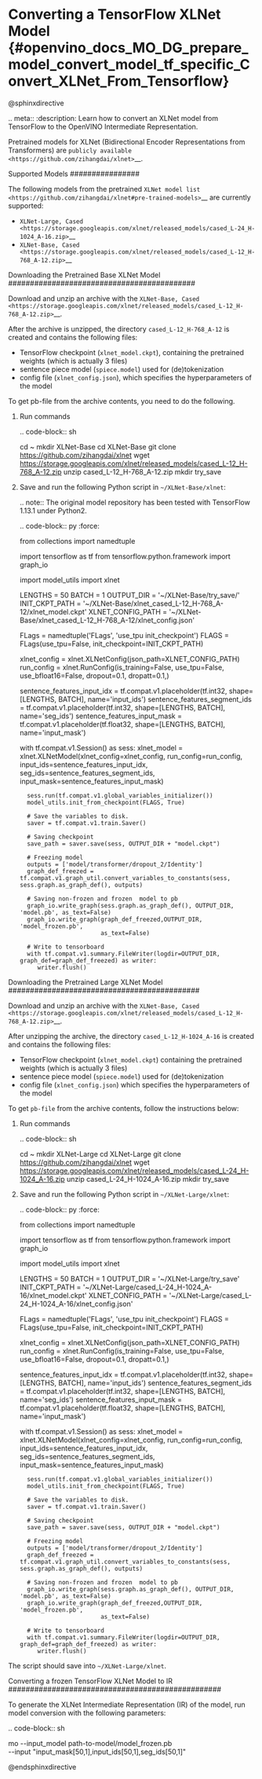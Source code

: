 # Converting a TensorFlow XLNet Model {#openvino_docs_MO_DG_prepare_model_convert_model_tf_specific_Convert_XLNet_From_Tensorflow}

@sphinxdirective

.. meta::
   :description: Learn how to convert an XLNet model from 
                 TensorFlow to the OpenVINO Intermediate Representation.


Pretrained models for XLNet (Bidirectional Encoder Representations from Transformers) are
`publicly available <https://github.com/zihangdai/xlnet>`__.

Supported Models
################

The following models from the pretrained `XLNet model list <https://github.com/zihangdai/xlnet#pre-trained-models>`__ are currently supported:

* `XLNet-Large, Cased <https://storage.googleapis.com/xlnet/released_models/cased_L-24_H-1024_A-16.zip>`__
* `XLNet-Base, Cased <https://storage.googleapis.com/xlnet/released_models/cased_L-12_H-768_A-12.zip>`__

Downloading the Pretrained Base XLNet Model
###########################################

Download and unzip an archive with the `XLNet-Base, Cased <https://storage.googleapis.com/xlnet/released_models/cased_L-12_H-768_A-12.zip>`__.

After the archive is unzipped, the directory ``cased_L-12_H-768_A-12`` is created and contains the following files:

* TensorFlow checkpoint (``xlnet_model.ckpt``), containing the pretrained weights (which is actually 3 files)
* sentence piece model (``spiece.model``) used for (de)tokenization
* config file (``xlnet_config.json``), which specifies the hyperparameters of the model

To get pb-file from the archive contents, you need to do the following.

1. Run commands

   .. code-block:: sh
   
      cd ~
      mkdir XLNet-Base
      cd XLNet-Base
      git clone https://github.com/zihangdai/xlnet
      wget https://storage.googleapis.com/xlnet/released_models/cased_L-12_H-768_A-12.zip
      unzip cased_L-12_H-768_A-12.zip
      mkdir try_save
   

2. Save and run the following Python script in `~/XLNet-Base/xlnet`:

   .. note:: The original model repository has been tested with TensorFlow 1.13.1 under Python2.

   .. code-block:: py
      :force:

      from collections import namedtuple
      
      import tensorflow as tf
      from tensorflow.python.framework import graph_io
      
      import model_utils
      import xlnet

      LENGTHS = 50
      BATCH = 1
      OUTPUT_DIR = '~/XLNet-Base/try_save/'
      INIT_CKPT_PATH = '~/XLNet-Base/xlnet_cased_L-12_H-768_A-12/xlnet_model.ckpt'
      XLNET_CONFIG_PATH = '~/XLNet-Base/xlnet_cased_L-12_H-768_A-12/xlnet_config.json'
      
      FLags = namedtuple('FLags', 'use_tpu init_checkpoint')
      FLAGS = FLags(use_tpu=False, init_checkpoint=INIT_CKPT_PATH)
      
      xlnet_config = xlnet.XLNetConfig(json_path=XLNET_CONFIG_PATH)
      run_config = xlnet.RunConfig(is_training=False, use_tpu=False, use_bfloat16=False, dropout=0.1, dropatt=0.1,)
      
      
      sentence_features_input_idx = tf.compat.v1.placeholder(tf.int32, shape=[LENGTHS, BATCH], name='input_ids')
      sentence_features_segment_ids = tf.compat.v1.placeholder(tf.int32, shape=[LENGTHS, BATCH], name='seg_ids')
      sentence_features_input_mask = tf.compat.v1.placeholder(tf.float32, shape=[LENGTHS, BATCH], name='input_mask')
      
      with tf.compat.v1.Session() as sess:
         xlnet_model = xlnet.XLNetModel(xlnet_config=xlnet_config, run_config=run_config,
                                       input_ids=sentence_features_input_idx,
                                       seg_ids=sentence_features_segment_ids,
                                       input_mask=sentence_features_input_mask)
      
         sess.run(tf.compat.v1.global_variables_initializer())
         model_utils.init_from_checkpoint(FLAGS, True)
      
         # Save the variables to disk.
         saver = tf.compat.v1.train.Saver()
      
         # Saving checkpoint
         save_path = saver.save(sess, OUTPUT_DIR + "model.ckpt")
      
         # Freezing model
         outputs = ['model/transformer/dropout_2/Identity']
         graph_def_freezed = tf.compat.v1.graph_util.convert_variables_to_constants(sess, sess.graph.as_graph_def(), outputs)
      
         # Saving non-frozen and frozen  model to pb
         graph_io.write_graph(sess.graph.as_graph_def(), OUTPUT_DIR, 'model.pb', as_text=False)
         graph_io.write_graph(graph_def_freezed,OUTPUT_DIR, 'model_frozen.pb',
                              as_text=False)
      
         # Write to tensorboard
         with tf.compat.v1.summary.FileWriter(logdir=OUTPUT_DIR, graph_def=graph_def_freezed) as writer:
            writer.flush()
 
Downloading the Pretrained Large XLNet Model
############################################

Download and unzip an archive with the `XLNet-Base, Cased <https://storage.googleapis.com/xlnet/released_models/cased_L-12_H-768_A-12.zip>`__.

After unzipping the archive, the directory ``cased_L-12_H-1024_A-16`` is created and contains the following files:

* TensorFlow checkpoint (``xlnet_model.ckpt``) containing the pretrained weights (which is actually 3 files)
* sentence piece model (``spiece.model``) used for (de)tokenization
* config file (``xlnet_config.json``) which specifies the hyperparameters of the model

To get ``pb-file`` from the archive contents, follow the instructions below:

1. Run commands

   .. code-block:: sh

      cd ~
      mkdir XLNet-Large
      cd XLNet-Large
      git clone https://github.com/zihangdai/xlnet
      wget https://storage.googleapis.com/xlnet/released_models/cased_L-24_H-1024_A-16.zip
      unzip cased_L-24_H-1024_A-16.zip
      mkdir try_save
   

2. Save and run the following Python script in ``~/XLNet-Large/xlnet``:

   .. code-block:: py
      :force:

      from collections import namedtuple
      
      import tensorflow as tf
      from tensorflow.python.framework import graph_io
      
      import model_utils
      import xlnet
      
      LENGTHS = 50
      BATCH = 1
      OUTPUT_DIR = '~/XLNet-Large/try_save'
      INIT_CKPT_PATH = '~/XLNet-Large/cased_L-24_H-1024_A-16/xlnet_model.ckpt'
      XLNET_CONFIG_PATH = '~/XLNet-Large/cased_L-24_H-1024_A-16/xlnet_config.json'
      
      FLags = namedtuple('FLags', 'use_tpu init_checkpoint')
      FLAGS = FLags(use_tpu=False, init_checkpoint=INIT_CKPT_PATH)
      
      xlnet_config = xlnet.XLNetConfig(json_path=XLNET_CONFIG_PATH)
      run_config = xlnet.RunConfig(is_training=False, use_tpu=False, use_bfloat16=False, dropout=0.1, dropatt=0.1,)
      
      
      sentence_features_input_idx = tf.compat.v1.placeholder(tf.int32, shape=[LENGTHS, BATCH], name='input_ids')
      sentence_features_segment_ids = tf.compat.v1.placeholder(tf.int32, shape=[LENGTHS, BATCH], name='seg_ids')
      sentence_features_input_mask = tf.compat.v1.placeholder(tf.float32, shape=[LENGTHS, BATCH], name='input_mask')
      
      with tf.compat.v1.Session() as sess:
         xlnet_model = xlnet.XLNetModel(xlnet_config=xlnet_config, run_config=run_config,
                                       input_ids=sentence_features_input_idx,
                                       seg_ids=sentence_features_segment_ids,
                                       input_mask=sentence_features_input_mask)
      
         sess.run(tf.compat.v1.global_variables_initializer())
         model_utils.init_from_checkpoint(FLAGS, True)
      
         # Save the variables to disk.
         saver = tf.compat.v1.train.Saver()
      
         # Saving checkpoint
         save_path = saver.save(sess, OUTPUT_DIR + "model.ckpt")
      
         # Freezing model
         outputs = ['model/transformer/dropout_2/Identity']
         graph_def_freezed = tf.compat.v1.graph_util.convert_variables_to_constants(sess, sess.graph.as_graph_def(), outputs)
      
         # Saving non-frozen and frozen  model to pb
         graph_io.write_graph(sess.graph.as_graph_def(), OUTPUT_DIR, 'model.pb', as_text=False)
         graph_io.write_graph(graph_def_freezed,OUTPUT_DIR, 'model_frozen.pb',
                              as_text=False)
      
         # Write to tensorboard
         with tf.compat.v1.summary.FileWriter(logdir=OUTPUT_DIR, graph_def=graph_def_freezed) as writer:
            writer.flush()


The script should save into ``~/XLNet-Large/xlnet``.

Converting a frozen TensorFlow XLNet Model to IR
#################################################

To generate the XLNet Intermediate Representation (IR) of the model, run model conversion with the following parameters:

.. code-block:: sh

   mo --input_model path-to-model/model_frozen.pb \
      --input "input_mask[50,1],input_ids[50,1],seg_ids[50,1]"

@endsphinxdirective
